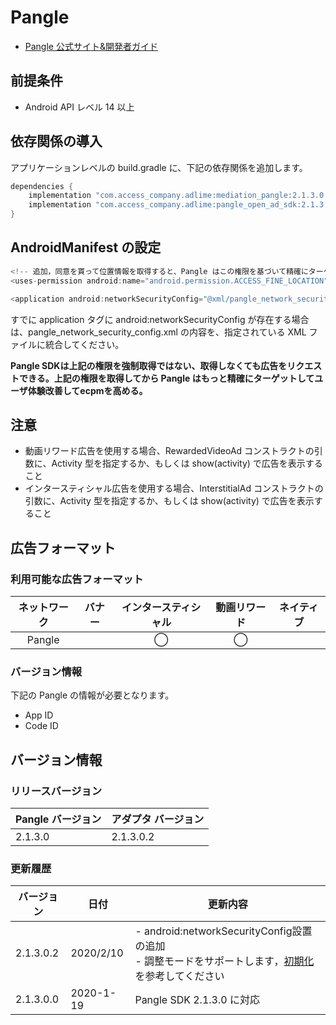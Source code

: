 # Pangle
-  [Pangle  公式サイト&開発者ガイド](https://ad.toutiao.com/union/media/login/)

## 前提条件
- Android API レベル 14 以上

## 依存関係の導入
アプリケーションレベルの build.gradle に、下記の依存関係を追加します。

```java
dependencies {
    implementation "com.access_company.adlime:mediation_pangle:2.1.3.0.2"
    implementation "com.access_company.adlime:pangle_open_ad_sdk:2.1.3.0"
}
```

## AndroidManifest の設定
```java
<!-- 追加，同意を貰って位置情報を取得すると、Pangle はこの権限を基づいて精確にターゲットできる告 -->
<uses-permission android:name="android.permission.ACCESS_FINE_LOCATION" />

<application android:networkSecurityConfig="@xml/pangle_network_security_config"/>
```

すでに application タグに android:networkSecurityConfig が存在する場合は、pangle_network_security_config.xml の内容を、指定されている XML ファイルに統合してください。

**Pangle SDKは上記の権限を強制取得ではない、取得しなくても広告をリクエストできる。上記の権限を取得してから Pangle はもっと精確にターゲットしてユーザ体験改善してecpmを高める。**

## 注意
- 動画リワード広告を使用する場合、RewardedVideoAd コンストラクトの引数に、Activity 型を指定するか、もしくは show(activity) で広告を表示すること
- インタースティシャル広告を使用する場合、InterstitialAd コンストラクトの引数に、Activity 型を指定するか、もしくは show(activity) で広告を表示すること

## 広告フォーマット
### 利用可能な広告フォーマット

|ネットワーク|バナー|インタースティシャル|動画リワード|ネイティブ|
|:------: |:---:|:----------:|:------:|:----:|
| Pangle |      |  ◯        | ◯      |     |

### バージョン情報
下記の Pangle の情報が必要となります。  
- App ID
- Code ID

## バージョン情報

### リリースバージョン
| Pangle バージョン  | アダプタ バージョン|
|:-----------------|:-----------------|
|2.1.3.0     |2.1.3.0.2      |

### 更新履歴
|バージョン   | 日付        | 更新内容                        |
|------------|------------|--------------------------------------|
| 2.1.3.0.2  | 2020/2/10  | - android:networkSecurityConfig設置の追加<br>- 調整モードをサポートします，[初期化](./init.md)を参考してください|
| 2.1.3.0.0  | 2020-1-19  | Pangle SDK 2.1.3.0 に対応|
